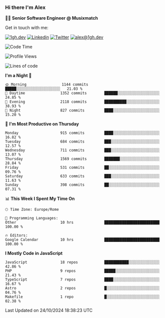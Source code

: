 ### Hi there I'm Alex

👨‍💻 __Senior Software Engineer @ Musixmatch__

Get in touch with me:

[![1gh.dev](https://img.shields.io/static/v1?label=1gh.dev&message=%20&color=red&logo=&style=flat-square&logoColor=white)](https://www.1gh.dev/)
[![Linkedin](https://img.shields.io/static/v1?label=Linkedin&message=%20&color=blue&logo=Linkedin&style=flat-square&logoColor=white)](https://linkedin.com/in/alexghirelli)
[![Twitter](https://img.shields.io/static/v1?label=Twitter&message=%20&color=blue&logo=Twitter&style=flat-square&logoColor=white)](https://twitter.com/alexGhirelli)
[![alex@1gh.dev](https://img.shields.io/static/v1?label=alex@1gh.dev&message=%20&color=red&logo=gmail&style=flat-square&logoColor=white)](mailto:alex@1gh.dev)

<!--START_SECTION:waka-->
![Code Time](http://img.shields.io/badge/Code%20Time-8%2C165%20hrs%2024%20mins-blue)

![Profile Views](http://img.shields.io/badge/Profile%20Views-0-blue)

![Lines of code](https://img.shields.io/badge/From%20Hello%20World%20I%27ve%20Written-25.8%20million%20lines%20of%20code-blue)

**I'm a Night 🦉** 

```text
🌞 Morning                1144 commits        █████░░░░░░░░░░░░░░░░░░░░   21.03 % 
🌆 Daytime                1352 commits        ██████░░░░░░░░░░░░░░░░░░░   24.85 % 
🌃 Evening                2118 commits        ██████████░░░░░░░░░░░░░░░   38.93 % 
🌙 Night                  827 commits         ████░░░░░░░░░░░░░░░░░░░░░   15.20 % 
```
📅 **I'm Most Productive on Thursday** 

```text
Monday                   915 commits         ████░░░░░░░░░░░░░░░░░░░░░   16.82 % 
Tuesday                  684 commits         ███░░░░░░░░░░░░░░░░░░░░░░   12.57 % 
Wednesday                711 commits         ███░░░░░░░░░░░░░░░░░░░░░░   13.07 % 
Thursday                 1569 commits        ███████░░░░░░░░░░░░░░░░░░   28.84 % 
Friday                   531 commits         ██░░░░░░░░░░░░░░░░░░░░░░░   09.76 % 
Saturday                 633 commits         ███░░░░░░░░░░░░░░░░░░░░░░   11.63 % 
Sunday                   398 commits         ██░░░░░░░░░░░░░░░░░░░░░░░   07.31 % 
```


📊 **This Week I Spent My Time On** 

```text
🕑︎ Time Zone: Europe/Rome

💬 Programming Languages: 
Other                    10 hrs              █████████████████████████   100.00 % 

🔥 Editors: 
Google Calendar          10 hrs              █████████████████████████   100.00 % 
```

**I Mostly Code in JavaScript** 

```text
JavaScript               18 repos            ███████████░░░░░░░░░░░░░░   42.86 % 
PHP                      9 repos             █████░░░░░░░░░░░░░░░░░░░░   21.43 % 
TypeScript               7 repos             ████░░░░░░░░░░░░░░░░░░░░░   16.67 % 
Astro                    2 repos             █░░░░░░░░░░░░░░░░░░░░░░░░   04.76 % 
Makefile                 1 repo              █░░░░░░░░░░░░░░░░░░░░░░░░   02.38 % 
```




 Last Updated on 24/10/2024 18:38:23 UTC
<!--END_SECTION:waka-->
